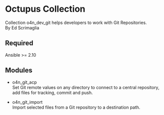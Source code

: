 # Octupus Collection

Collection o4n_dev_git helps developers to work with Git Repositories.  
By Ed Scrimaglia

## Required

Ansible >= 2.10  

## Modules

- o4n_git_acp  
  Set Git remote values on any directory to connect to a central repository, add files for tracking, commit and push.  

- o4n_git_import  
  Import selected files from a Git repository to a destination path.  
